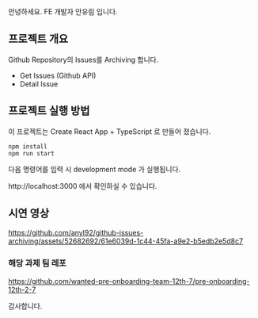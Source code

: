 안녕하세요. FE 개발자 안유림 입니다.

## 프로젝트 개요

Github Repository의 Issues를 Archiving 합니다.

- Get Issues (Github API)
- Detail Issue

## 프로젝트 실행 방법

이 프로젝트는 Create React App + TypeScript 로 만들어 졌습니다.

```shell
npm install
npm run start
```

다음 명령어를 입력 시 development mode 가 실행됩니다.

http://localhost:3000 에서 확인하실 수 있습니다.

## 시연 영상



https://github.com/anyl92/github-issues-archiving/assets/52682692/61e6039d-1c44-45fa-a9e2-b5edb2e5d8c7


### 해당 과제 팀 레포
https://github.com/wanted-pre-onboarding-team-12th-7/pre-onboarding-12th-2-7

감사합니다.
